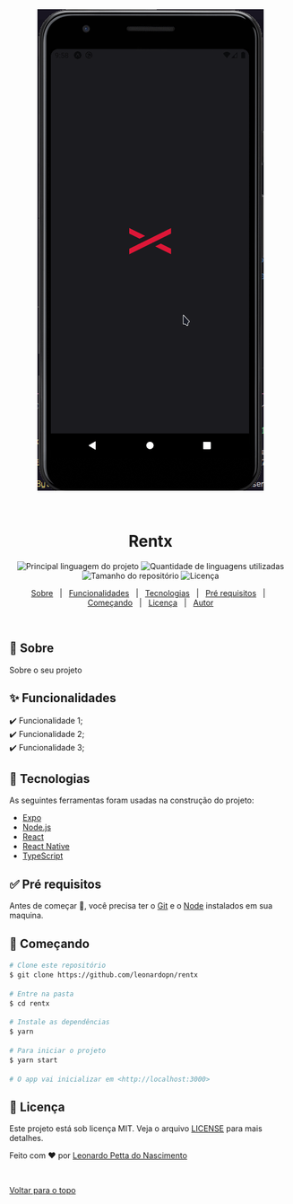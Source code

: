 <div align="center" id="top"> 
  <img src="./.github/app.gif" alt="Rentx" />

  &#xa0;

  <!-- <a href="https://rentx.netlify.com">Demo</a> -->
</div>

<h1 align="center">Rentx</h1>

<p align="center">
  <img alt="Principal linguagem do projeto" src="https://img.shields.io/github/languages/top/leonardopn/rentx?color=56BEB8">

  <img alt="Quantidade de linguagens utilizadas" src="https://img.shields.io/github/languages/count/leonardopn/rentx?color=56BEB8">

  <img alt="Tamanho do repositório" src="https://img.shields.io/github/repo-size/leonardopn/rentx?color=56BEB8">

  <img alt="Licença" src="https://img.shields.io/github/license/leonardopn/rentx?color=56BEB8">

  <!-- <img alt="Github issues" src="https://img.shields.io/github/issues/leonardopn/rentx?color=56BEB8" /> -->

  <!-- <img alt="Github forks" src="https://img.shields.io/github/forks/leonardopn/rentx?color=56BEB8" /> -->

  <!-- <img alt="Github stars" src="https://img.shields.io/github/stars/leonardopn/rentx?color=56BEB8" /> -->
</p>

<!-- Status -->

<!-- <h4 align="center"> 
	🚧  Rentx 🚀 Em construção...  🚧
</h4> 

<hr> -->

<p align="center">
  <a href="#dart-sobre">Sobre</a> &#xa0; | &#xa0; 
  <a href="#sparkles-funcionalidades">Funcionalidades</a> &#xa0; | &#xa0;
  <a href="#rocket-tecnologias">Tecnologias</a> &#xa0; | &#xa0;
  <a href="#white_check_mark-pré-requisitos">Pré requisitos</a> &#xa0; | &#xa0;
  <a href="#checkered_flag-começando">Começando</a> &#xa0; | &#xa0;
  <a href="#memo-licença">Licença</a> &#xa0; | &#xa0;
  <a href="https://github.com/leonardopn" target="_blank">Autor</a>
</p>

<br>

## :dart: Sobre ##

Sobre o seu projeto

## :sparkles: Funcionalidades ##

:heavy_check_mark: Funcionalidade 1;\
:heavy_check_mark: Funcionalidade 2;\
:heavy_check_mark: Funcionalidade 3;

## :rocket: Tecnologias ##

As seguintes ferramentas foram usadas na construção do projeto:

- [Expo](https://expo.io/)
- [Node.js](https://nodejs.org/en/)
- [React](https://pt-br.reactjs.org/)
- [React Native](https://reactnative.dev/)
- [TypeScript](https://www.typescriptlang.org/)

## :white_check_mark: Pré requisitos ##

Antes de começar :checkered_flag:, você precisa ter o [Git](https://git-scm.com) e o [Node](https://nodejs.org/en/) instalados em sua maquina.

## :checkered_flag: Começando ##

```bash
# Clone este repositório
$ git clone https://github.com/leonardopn/rentx

# Entre na pasta
$ cd rentx

# Instale as dependências
$ yarn

# Para iniciar o projeto
$ yarn start

# O app vai inicializar em <http://localhost:3000>
```

## :memo: Licença ##

Este projeto está sob licença MIT. Veja o arquivo [LICENSE](LICENSE.md) para mais detalhes.


Feito com :heart: por <a href="https://github.com/leonardopn" target="_blank">Leonardo Petta do Nascimento</a>

&#xa0;

<a href="#top">Voltar para o topo</a>
